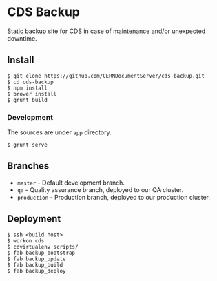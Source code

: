 # CDS Backup
Static backup site for CDS in case of maintenance and/or unexpected downtime.

## Install

```console
$ git clone https://github.com/CERNDocumentServer/cds-backup.git
$ cd cds-backup
$ npm install
$ brower install
$ grunt build
```

### Development
The sources are under `app` directory.

```console
$ grunt serve
```

## Branches
* ``master`` - Default development branch.
* ``qa`` - Quality assurance branch, deployed to our QA cluster.
* ``production`` - Production branch, deployed to our production cluster.

## Deployment
```console
$ ssh <build host>
$ workon cds
$ cdvirtualenv scripts/
$ fab backup_bootstrap
$ fab backup_update
$ fab backup_build
$ fab backup_deploy
```
